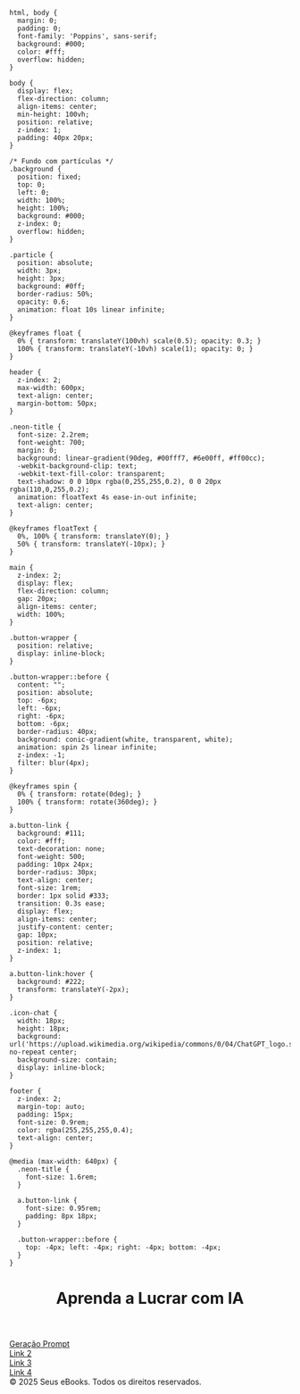     html, body {
      margin: 0;
      padding: 0;
      font-family: 'Poppins', sans-serif;
      background: #000;
      color: #fff;
      overflow: hidden;
    }

    body {
      display: flex;
      flex-direction: column;
      align-items: center;
      min-height: 100vh;
      position: relative;
      z-index: 1;
      padding: 40px 20px;
    }

    /* Fundo com partículas */
    .background {
      position: fixed;
      top: 0;
      left: 0;
      width: 100%;
      height: 100%;
      background: #000;
      z-index: 0;
      overflow: hidden;
    }

    .particle {
      position: absolute;
      width: 3px;
      height: 3px;
      background: #0ff;
      border-radius: 50%;
      opacity: 0.6;
      animation: float 10s linear infinite;
    }

    @keyframes float {
      0% { transform: translateY(100vh) scale(0.5); opacity: 0.3; }
      100% { transform: translateY(-10vh) scale(1); opacity: 0; }
    }

    header {
      z-index: 2;
      max-width: 600px;
      text-align: center;
      margin-bottom: 50px;
    }

    .neon-title {
      font-size: 2.2rem;
      font-weight: 700;
      margin: 0;
      background: linear-gradient(90deg, #00fff7, #6e00ff, #ff00cc);
      -webkit-background-clip: text;
      -webkit-text-fill-color: transparent;
      text-shadow: 0 0 10px rgba(0,255,255,0.2), 0 0 20px rgba(110,0,255,0.2);
      animation: floatText 4s ease-in-out infinite;
      text-align: center;
    }

    @keyframes floatText {
      0%, 100% { transform: translateY(0); }
      50% { transform: translateY(-10px); }
    }

    main {
      z-index: 2;
      display: flex;
      flex-direction: column;
      gap: 20px;
      align-items: center;
      width: 100%;
    }

    .button-wrapper {
      position: relative;
      display: inline-block;
    }

    .button-wrapper::before {
      content: "";
      position: absolute;
      top: -6px;
      left: -6px;
      right: -6px;
      bottom: -6px;
      border-radius: 40px;
      background: conic-gradient(white, transparent, white);
      animation: spin 2s linear infinite;
      z-index: -1;
      filter: blur(4px);
    }

    @keyframes spin {
      0% { transform: rotate(0deg); }
      100% { transform: rotate(360deg); }
    }

    a.button-link {
      background: #111;
      color: #fff;
      text-decoration: none;
      font-weight: 500;
      padding: 10px 24px;
      border-radius: 30px;
      text-align: center;
      font-size: 1rem;
      border: 1px solid #333;
      transition: 0.3s ease;
      display: flex;
      align-items: center;
      justify-content: center;
      gap: 10px;
      position: relative;
      z-index: 1;
    }

    a.button-link:hover {
      background: #222;
      transform: translateY(-2px);
    }

    .icon-chat {
      width: 18px;
      height: 18px;
      background: url('https://upload.wikimedia.org/wikipedia/commons/0/04/ChatGPT_logo.svg') no-repeat center;
      background-size: contain;
      display: inline-block;
    }

    footer {
      z-index: 2;
      margin-top: auto;
      padding: 15px;
      font-size: 0.9rem;
      color: rgba(255,255,255,0.4);
      text-align: center;
    }

    @media (max-width: 640px) {
      .neon-title {
        font-size: 1.6rem;
      }

      a.button-link {
        font-size: 0.95rem;
        padding: 8px 18px;
      }

      .button-wrapper::before {
        top: -4px; left: -4px; right: -4px; bottom: -4px;
      }
    }
  </style>
</head>
<body>
  <div class="background" id="particles"></div>

  <header>
    <h1 class="neon-title">Aprenda a Lucrar com IA</h1>
  </header>

  <main>
    <div class="button-wrapper">
      <a href="#" class="button-link">
        <span class="icon-chat"></span>
        Geração Prompt
      </a>
    </div>
    <div class="button-wrapper">
      <a href="#" class="button-link">Link 2</a>     
    </div>
    <div class="button-wrapper">
      <a href="#" class="button-link">Link 3</a>
    </div>
    <div class="button-wrapper">
      <a href="#" class="button-link">Link 4</a>
    </div>
  </main>

  <footer>
    © 2025 Seus eBooks. Todos os direitos reservados.
  </footer>

  <script>
    // Geração de partículas no fundo
    const particlesContainer = document.getElementById('particles');
    for (let i = 0; i < 80; i++) {
      const particle = document.createElement('div');
      particle.className = 'particle';
      particle.style.left = ${Math.random() * 100}%;
      particle.style.top = ${Math.random() * 100}vh;
      particle.style.animationDuration = ${6 + Math.random() * 6}s;
      particlesContainer.appendChild(particle);
    }
  </script>
</body>
</html>
